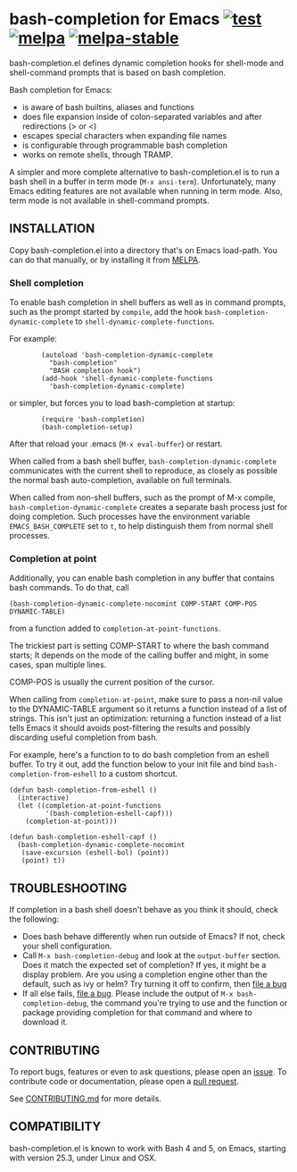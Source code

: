 # bash-completion for Emacs [![test](https://github.com/szermatt/emacs-bash-completion/workflows/test/badge.svg)](https://github.com/szermatt/emacs-bash-completion/actions) [![melpa](https://melpa.org/packages/bash-completion-badge.svg)](https://melpa.org/#/bash-completion) [![melpa-stable](https://stable.melpa.org/packages/bash-completion-badge.svg)](https://stable.melpa.org/#/bash-completion)


bash-completion.el defines dynamic completion hooks for shell-mode
and shell-command prompts that is based on bash completion.

Bash completion for Emacs:

- is aware of bash builtins, aliases and functions
- does file expansion inside of colon-separated variables
  and after redirections (> or <)
- escapes special characters when expanding file names
- is configurable through programmable bash completion
- works on remote shells, through TRAMP.

A simpler and more complete alternative to bash-completion.el is to
run a bash shell in a buffer in term mode (`M-x ansi-term`).
Unfortunately, many Emacs editing features are not available when
running in term mode.  Also, term mode is not available in
shell-command prompts.

## INSTALLATION

Copy bash-completion.el into a directory that's on Emacs load-path.
You can do that manually, or by installing it from
[MELPA](https://melpa.org/#/getting-started).

### Shell completion

To enable bash completion in shell buffers as well as in command
prompts, such as the prompt started by `compile`, add the hook
`bash-completion-dynamic-complete` to
`shell-dynamic-complete-functions`.

For example:

```elisp
        (autoload 'bash-completion-dynamic-complete
          "bash-completion"
          "BASH completion hook")
        (add-hook 'shell-dynamic-complete-functions
          'bash-completion-dynamic-complete)
```

or simpler, but forces you to load bash-completion at startup:

```elisp
        (require 'bash-completion)
        (bash-completion-setup)
```

After that reload your .emacs (`M-x eval-buffer`) or restart.

When called from a bash shell buffer,
`bash-completion-dynamic-complete` communicates with the current shell
to reproduce, as closely as possible the normal bash auto-completion,
available on full terminals.

When called from non-shell buffers, such as the prompt of M-x compile,
`bash-completion-dynamic-complete` creates a separate bash process
just for doing completion. Such processes have the environment
variable `EMACS_BASH_COMPLETE` set to `t`, to help distinguish them
from normal shell processes.

### Completion at point

Additionally, you can enable bash completion in any buffer that contains bash 
commands. To do that, call 
```elisp
(bash-completion-dynamic-complete-nocomint COMP-START COMP-POS DYNAMIC-TABLE)
``` 
from a function added to `completion-at-point-functions`. 

The trickiest part is setting COMP-START to where the bash command starts;
It depends on the mode of the calling buffer and might, in some cases, span 
multiple lines.

COMP-POS is usually the current position of the cursor.

When calling from `completion-at-point`, make sure to pass a non-nil value 
to the DYNAMIC-TABLE argument so it returns a function instead of a list
of strings. This isn't just an optimization: returning a function instead 
of a list tells Emacs it should avoids post-filtering the results and 
possibly discarding useful completion from bash.

For example, here's a function to to do bash completion from an 
eshell buffer. To try it out, add the function below to your init file
and bind `bash-completion-from-eshell` to a custom shortcut.

```elisp
(defun bash-completion-from-eshell ()
  (interactive)
  (let ((completion-at-point-functions
         '(bash-completion-eshell-capf)))
    (completion-at-point)))

(defun bash-completion-eshell-capf ()
  (bash-completion-dynamic-complete-nocomint
   (save-excursion (eshell-bol) (point))
   (point) t))
```

## TROUBLESHOOTING

If completion in a bash shell doesn't behave as you think it should, check
the following:

* Does bash behave differently when run outside of Emacs? If not, check
  your shell configuration.
* Call `M-x bash-completion-debug` and look at the `output-buffer` 
  section. Does it  match the expected set of completion? If yes, 
  it might be a display problem. Are you using a completion engine 
  other than the default, such as ivy or helm? Try turning it off to 
  confirm, then [file a bug][new_issue]
* If all else fails, [file a bug][new_issue]. Please include the output 
  of `M-x bash-completion-debug`, the command you're trying to use
  and the function or package providing completion for that command and
  where to download it. 

## CONTRIBUTING

To report bugs, features or even to ask questions, please open an [issue](https://github.com/szermatt/emacs-bash-completion/issues). To contribute code or documentation, please open a [pull request](https://github.com/szermatt/emacs-bash-completion/pulls). 

See [CONTRIBUTING.md](CONTRIBUTING.md) for more details. 

## COMPATIBILITY

bash-completion.el is known to work with Bash 4 and 5, on Emacs,
starting with version 25.3, under Linux and OSX.

[new_issue]: https://github.com/szermatt/emacs-bash-completion/issues/new
